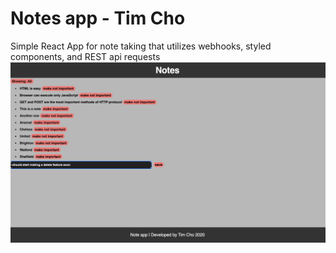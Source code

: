# Notes app - Tim Cho
Simple React App for note taking that utilizes webhooks, styled components, and REST api requests
![Notes app image](Notes_App.png)

